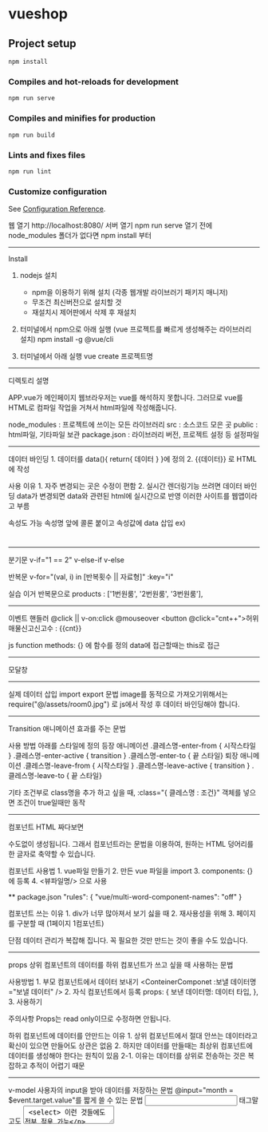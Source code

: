 # vueshop

## Project setup
```
npm install
```

### Compiles and hot-reloads for development
```
npm run serve
```

### Compiles and minifies for production
```
npm run build
```

### Lints and fixes files
```
npm run lint
```

### Customize configuration
See [Configuration Reference](https://cli.vuejs.org/config/).

웹 열기 http://localhost:8080/
서버 열기  npm run serve
열기 전에 node_modules 폴더가 없다면 npm install 부터

-----------------------------------------------------------------------
Install

1. nodejs 설치
	- npm을 이용하기 위해 설치 (각종 웹개발 라이브러기 패키지 매니저)
	- 무조건 최신버전으로 설치할 것
	- 재설치시 제어판에서 삭제 후 재설치

2. 터미널에서 npm으로 아래 실행 (vue 프로젝트를 빠르게 생성해주는 라이브러리 설치)
	npm install -g @vue/cli

3. 터미널에서 아래 실행
	vue create 프로젝트명

-----------------------------------------------------------------------
디렉토리 설명

APP.vue가 메인페이지
웹브라우저는 vue를 해석하지 못합니다.
그러므로 vue를 HTML로 컴파일 작업을 거쳐서 html파일에 작성해줍니다.

node_modules : 프로젝트에 쓰이는 모든 라이브러리
src : 소스코드 모은 곳
public : html파일, 기타파일 보관
package.json : 라이브러리 버전, 프로젝트 설정 등 설정파일

-----------------------------------------------------------------------
데이터 바인딩
	1. 데이터를 data(){ return{ 데이터 } }에 정의
	2. {{데이터}} 로 HTML에 작성

사용 이유
	1. 자주 변경되는 곳은 수정이 편함
	2. 실시간 렌더링기능 쓰려면 데이터 바인딩
		data가 변경되면 data와 관련된 html에 실시간으로 반영
		이러한 사이트를 웹앱이라고 부름

속성도 가능
	속성명 앞에 콜론 붙이고 속성값에 data 삽입
		ex) <h1 :class="classname"></h1>

-----------------------------------------------------------------------
분기문
v-if="1 == 2"
v-else-if
v-else


반복문
	v-for="(val, i) in [반복횟수 || 자료형]" :key="i"

실습
	이거 반복문으로
	products : ['1번원룸', '2번원룸', '3번원룸'],

-----------------------------------------------------------------------
이벤트 핸들러
	@click  ||  v-on:click
	@mouseover
	<button @click="cnt++">허위매물신고</button><span>신고수 : {{cnt}}</span>

js function
	methods: {} 에 함수를 정의
	data에 접근할때는 this로 접근

-----------------------------------------------------------------------

모달창

-----------------------------------------------------------------------
실제 데이터 삽입
import export 문법
image를 동적으로 가져오기위해서는
require("@/assets/room0.jpg") 로 js에서 작성 후 데이터 바인딩해야 합니다.

-----------------------------------------------------------------------
Transition
	애니메이션 효과를 주는 문법

사용 방법
	아래를 스타일에 정의
		등장 애니메이션
			.클레스명-enter-from { 시작스타일 }
			.클레스명-enter-active { transition }
			.클레스명-enter-to { 끝 스타일}
		퇴장 애니메이션
			.클레스명-leave-from { 시작스타일 }
			.클레스명-leave-active { transition }
			.클레스명-leave-to { 끝 스타일}

기타
	조건부로 class명을 추가 하고 싶을 때,
	:class="{ 클레스명 : 조건}" 객체를 넣으면 조건이 true일때만 동작

-----------------------------------------------------------------------
컴포넌트
	HTML 짜다보면 <div> 수도없이 생성됩니다.
	그래서 컴포넌트라는 문법을 이용하여, 원하는 HTML 덩어리를 한 글자로 축약할 수 있습니다.

컴포넌트 사용법
	1. vue파일 만들기
	2. 만든 vue 파일을 import
	3. components: {} 에 등록
	4. <뷰파일명/> 으로 사용

**
package.json
	"rules": {
	"vue/multi-word-component-names": "off"
	} 

컴포넌트 쓰는 이유
	1. div가 너무 많아져서 보기 싫을 때
	2. 재사용성을 위해
	3. 페이지를 구분할 때 (1페이지 1컴포넌트)

단점
	데이터 관리가 복잡해 집니다.
	꼭 필요한 것만 만드는 것이 좋을 수도 있습니다.

-----------------------------------------------------------------------
props
	상위 컴포넌트의 데이터를 하위 컴포넌트가 쓰고 싶을 때 사용하는 문법

사용방법
	1. 부모 컴포넌트에서 데이터 보내기
		<ConteinerComponet :보낼 데이터명="보낼 데이터" />
	2. 자식 컴포넌트에서 등록
		props: {
			보낸 데이터명: 데이터 타입,
		},
	3. 사용하기

주의사항
	Props는 read only이므로 수정하면 안됩니다.

하위 컴포넌트에 데이터를 안만드는 이유
	1. 상위 컴포넌트에서 절대 안쓰는 데이터라고 확신이 있으면 만들어도 상관은 없음
	2. 하지만 데이터를 만들때는 최상위 컴포넌트에 데이터를 생성해야 한다는 원칙이 있음
		2-1. 이유는 데이터를 상위로 전송하는 것은 복잡하고 추적이 어렵기 때문

-----------------------------------------------------------------------
v-model
	사용자의 input을 받아 데이터를 저장하는 문법
	@input="month = $event.target.value"를 짧게 쓸 수 있는 문법
	 <input> 태그말고도 <textarea> <select> 이런 것들에도 전부 적용 가능

주의사항
	사용자가 <input>에 적은건 무조건 문자열
	directive를 이용하여 v-model.number="month"처럼 적으면 숫자로 저장

-----------------------------------------------------------------------
Watcher
	data를 감시하는 함수
	사용자의 input을 받는 곳은 필수 적으로 사용

사용방법
	1. watch: {} 오브젝트 생성
	2. watch에 데이터명으로 함수 생성
		2-1. ex: month(input, [before])

기타
	Vue 용 form validation 라이브러리를 사용할 수 도 있음

-----------------------------------------------------------------------
lifecycle
	1. 컴포넌트를 보여줄 때 create -> mount 단계로 생성
		create는 데이터생성, mount는 index.html에 작성
	2. update 단계는 데이터가 바뀌어서 컴포넌트가 재렌더링되는 단계
	3. unmount 단계는 다른페이지로 이동하거나 종료 등등 컴포넌트가 삭제되는 단계

lifecycle hook
	필요한 시점에 따라 아래 함수를 이용
		beforeCreate() {}
		created() {}
		beforeMount() {}
		mounted() {}
		beforeUpdate() {}
		updated() {}
		beforeUnmount() {}
		unmounted() {}

vue 라이프사이플 다이어그램
	https://ko.vuejs.org/guide/essentials/lifecycle.html
-----------------------------------------------------------------------